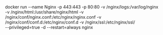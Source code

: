 docker run
--name Nginx
-p 443:443 -p 80:80
-v /nginx/logs:/var/log/nginx
-v /nginx/html:/usr/share/nginx/html
-v /nginx/conf/nginx.conf:/etc/nginx/nginx.conf
-v /nginx/conf/conf.d:/etc/nginx/conf.d
-v /nginx/ssl:/etc/nginx/ssl/  
--privileged=true -d --restart=always nginx